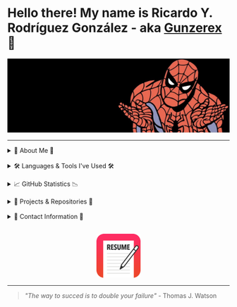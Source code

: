 # Hello there! My name is Ricardo Y. Rodríguez González - aka [Gunzerex][discord] 👋

<img src="/images/spidermancover.svg">

---

<details>

<summary>🙋 About Me 🙋</summary>

### I'm a Student, Developer, and Gamer

- 👦 <strong>He/Him</strong>
- 🇵🇷 From <strong>Puerto Rico</strong>.
- [🇪🇸/🇺🇸] Fully bilingual. (Spanish & English)
- 👨‍🎓 <strong>Software Engineering</strong> undergraduate student at University of Puerto Rico - Mayaguez Campus.
- 💼 I am currently in my fifth year and actively seeking <strong>interships</strong> or <strong>COOP</strong> opportunities in order to acquire more professional experience.
- 👨‍🏫 I am learning:
  - HTML5
  - CSS3
  - JavaScript
  - Portuguese
  - Game Development (2D Games)
- 👨‍💻 In this page I'll be presenting some projects I work on. Some are projects I design for my courses and others of personal interest.

</details>

<br>

<details>

<summary>🛠 Languages & Tools I've Used 🛠</summary>
<!-- ## Languages & Tools I've Used: -->

### Programming Languages:

[<img align="left" alt="Pyhton" width="26px" src="https://upload.wikimedia.org/wikipedia/commons/c/c3/Python-logo-notext.svg" style="padding-right:10px;" />](https://www.python.org/psf-landing/)
[<img align="left" alt="Java" width="26px" src="https://www.vectorlogo.zone/logos/java/java-vertical.svg" style="padding-right:10px;" />](https://www.java.com/en/)
[<img align="left" alt="C++" width="26px" src="https://upload.wikimedia.org/wikipedia/commons/1/18/ISO_C%2B%2B_Logo.svg" style="padding-right:10px;" />](https://www.cplusplus.com)
[<img align="left" alt="HTML5" width="26px" src="https://cdn.jsdelivr.net/gh/devicons/devicon/icons/html5/html5-original.svg" style="padding-right:10px;" />](https://www.w3schools.com/html/)
[<img align="left" alt="CSS3" width="26px" src="https://cdn.jsdelivr.net/gh/devicons/devicon/icons/css3/css3-original.svg" style="padding-right:10px;" />](https://www.w3schools.com/css/default.asp)
[<img align="left" alt="JavaScript" width="26px" src="https://cdn.jsdelivr.net/gh/devicons/devicon/icons/javascript/javascript-original.svg" style="padding-right:10px;" />](https://www.javascript.com)

<br>

### Work Tools:

<!-- [<img align="left" alt="GitHub" width="26px" src="https://user-images.githubusercontent.com/3369400/139447912-e0f43f33-6d9f-45f8-be46-2df5bbc91289.png" style="padding-right:10px;" />](https://github.com#gh-dark-mode-only) -->

[<img align="left" alt="GitHub" width="26px" src="https://user-images.githubusercontent.com/3369400/139448065-39a229ba-4b06-434b-bc67-616e2ed80c8f.png" style="padding-right:10px;" />](https://github.com#gh-light-mode-only)
[<img align="left" alt="Visual Studio Code" width="26px" src="https://cdn.jsdelivr.net/gh/devicons/devicon/icons/vscode/vscode-original.svg" style="padding-right:10px;" />](https://code.visualstudio.com)
[<img align="left" alt="Pycharm" width="26px" src="https://upload.wikimedia.org/wikipedia/commons/1/1d/PyCharm_Icon.svg" style="padding-right:10px;" />](https://www.jetbrains.com/pycharm/)
[<img align="left" alt="IntelliJ" width="26px" src="https://upload.wikimedia.org/wikipedia/commons/9/9c/IntelliJ_IDEA_Icon.svg" style="padding-right:10px;" />](https://www.jetbrains.com/idea/)
[<img align="left" alt="Virtual Box" width="26px" src="https://www.vectorlogo.zone/logos/virtualbox/virtualbox-icon.svg" style="padding-right:10px;" />](https://www.virtualbox.org)
[<img align="left" alt="Git" width="26px" src="https://cdn.jsdelivr.net/gh/devicons/devicon/icons/git/git-original.svg" style="padding-right:10px;" />](https://git-scm.com)
[<img align="left" alt="Microsoft Teams" width="26px" src="https://upload.wikimedia.org/wikipedia/commons/c/c9/Microsoft_Office_Teams_%282018%E2%80%93present%29.svg" style="padding-right:10px;" />](https://www.microsoft.com/en-us/microsoft-teams/group-chat-software)
[<img align="left" alt="Microsoft Word" width="26px" src="https://upload.wikimedia.org/wikipedia/commons/f/fd/Microsoft_Office_Word_%282019%E2%80%93present%29.svg" style="padding-right:10px;" />](https://www.microsoft.com/en-ww/microsoft-365/word)
[<img align="left" alt="Microsoft Excel" width="26px" src="https://upload.wikimedia.org/wikipedia/commons/3/34/Microsoft_Office_Excel_%282019%E2%80%93present%29.svg" style="padding-right:10px;" />](https://www.microsoft.com/en-ww/microsoft-365/excel)
[<img align="left" alt="Microsoft Power Point" width="26px" src="https://upload.wikimedia.org/wikipedia/commons/0/0d/Microsoft_Office_PowerPoint_%282019%E2%80%93present%29.svg" style="padding-right:10px;" />](https://www.microsoft.com/en-ww/microsoft-365/powerpoint)
<br />
<br />

</details>
<br>

<details>
  <summary>📈 GitHub Statistics 📉</summary>

<!-- Source: (https://github.com/anuraghazra/github-readme-stats) -->
 <br>
<p align="left"> <img src="https://komarev.com/ghpvc/?username=ricardorodz&label=Profile%20views&color=0e75b6&style=flat" alt="ricardorodz" /> </p>

![Top Langs](https://github-readme-stats.vercel.app/api/top-langs/?username=RicardoRodz&title_color=ff652f&icon_color=FFE400&bg_color=09131B&text_color=ffffff&border_color=0c1a25)

![GitHub stats](https://github-readme-stats.vercel.app/api?username=RicardoRodz&show_icons=true&count_private=true&title_color=ff652f&icon_color=FFE400&bg_color=09131B&text_color=ffffff&border_color=0c1a25)

  <!-- ![GitHub streak stats](https://github-readme-streak-stats.herokuapp.com/?user=RicardoRodz&)   -->

</details>
<br>
<details>
  <summary>💾 Projects & Repositories 💾</summary>

### Status Legend:

| Completed | Incomplete | Not Started |
| :-------: | :--------: | :---------: |
|    🟩     |     🟨     |     ⬛️     |

### Personal Projects:

|                                           Project Name                                           | Status |
| :----------------------------------------------------------------------------------------------: | :----: |
|      <a href="https://github.com/RicardoRodz/Needleman-Wunsch-Project">Needleman-Wunsch</a>      |   🟩   |
|          <a href="https://github.com/RicardoRodz/Bloom-Filter-Project">Bloom Filter</a>          |   🟩   |
|                 <a href="https://github.com/RicardoRodz/Keylogger">Keylogger</a>                 |  ⬛️   |
|            <a href="https://github.com/RicardoRodz/Socket-Communication">Sockets</a>             |   🟩   |
|                    <a href="https://github.com/RicardoRodz/Switch">Switch</a>                    |  ⬛️   |
|              <a href="https://github.com/RicardoRodz/Morse-Coding">Morse Coding</a>              |  ⬛️   |
|                 <a href="https://github.com/RicardoRodz/Scheduler">Scheduler</a>                 |  ⬛️   |
| <a href="https://github.com/RicardoRodz/Random-Password-Generator">Random Password Generator</a> |  ⬛️   |
|   <a href="https://github.com/RicardoRodz/Grade-Weight-Calculator">Grade Weight Calculator</a>   |  ⬛️   |
|         <a href="https://github.com/RicardoRodz/QR-Code-Generator">QR Code Generator</a>         |   🟩   |

### Game Develpment Projects:

|   Project Name    | Status |
| :---------------: | :----: |
|     <a href="https://github.com/RicardoRodz/Timber">Timber!!!</a>    |   🟨   |
|       Pong        |  ⬛️   |
|   Zombie Arena    |  ⬛️   |
|  Thomas was late  |  ⬛️   |
| Space Invaders ++ |  ⬛️   |

</details>
<br>

<details>

<summary>📨 Contact Information 📨</summary>

## Connect with me on:

1. [![/images/microsoftoutlook.svg](https://img.shields.io/badge/Microsoft_Outlook-0078D4?style=for-the-badge&logo=microsoft-outlook&logoColor=whitet)][email]

2. [![/images/linkedin.svg](https://img.shields.io/badge/LinkedIn-0077B5?style=for-the-badge&logo=linkedin&logoColor=white)][linkedin]

3. [![/images/instagram.svg](https://img.shields.io/badge/Instagram-E4405F?style=for-the-badge&logo=instagram&logoColor=white)][instagram]

4. [![Twitter Follow](https://img.shields.io/twitter/follow/RickyRodz7?color=1DA1F2&logo=twitter&style=for-the-badge)][twitter]

<!-- <p align="center"> -->
<img src="https://github.com/RicardoRodz/RicardoRodz/blob/master/images/thumbsup.gif" width="500" height="210">
<!-- <p> -->
  
<!-- <small>Source: https://giphy.com/gifs/BWD3CtcudWL28</small> -->
  
</details>

<br>

<p align="center">
  <a target="_blank" href="https://drive.google.com/file/d/1_0wkfXDFb3v7pZ3qrKqGJVHFGVSp-0HS/view?usp=sharing" download>
  <img src="https://github.com/RicardoRodz/RicardoRodz/blob/master/images/resume-icon-3.png?raw=true" height="100" width="100px">
  </a>
</p>

---

> _"The way to succed is to double your failure"_ - Thomas J. Watson

<!-- [protfolio]:  -->

[email]: mailto:ricardo.rodriguez67@upr.edu
[twitter]: https://twitter.com/RickyRodz7
[youtube]: https://www.youtube.com/channel/UCQIcQ3zI9siH8VKnlIC80Fw
[instagram]: https://www.instagram.com/gunzerex/
[linkedin]: https://www.linkedin.com/in/RickyRodz7/
[discord]: https://discord.com/users/526083713444872202
